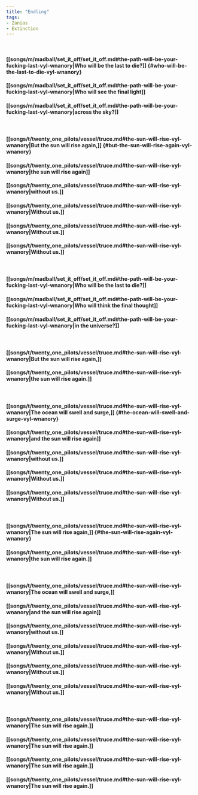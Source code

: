 ```yaml
---
title: "Endling"
tags:
- Zanias
- Extinction
---
```

&nbsp;
#### [[songs/m/madball/set_it_off/set_it_off.md#the-path-will-be-your-fucking-last-vyl-wnanory|Who will be the last to die?]] {#who-will-be-the-last-to-die-vyl-wnanory}
#### [[songs/m/madball/set_it_off/set_it_off.md#the-path-will-be-your-fucking-last-vyl-wnanory|Who will see the final light]]
#### [[songs/m/madball/set_it_off/set_it_off.md#the-path-will-be-your-fucking-last-vyl-wnanory|across the sky?]]
&nbsp;
#### [[songs/t/twenty_one_pilots/vessel/truce.md#the-sun-will-rise-vyl-wnanory|But the sun will rise again,]] {#but-the-sun-will-rise-again-vyl-wnanory}
#### [[songs/t/twenty_one_pilots/vessel/truce.md#the-sun-will-rise-vyl-wnanory|the sun will rise again]]
#### [[songs/t/twenty_one_pilots/vessel/truce.md#the-sun-will-rise-vyl-wnanory|without us.]]
#### [[songs/t/twenty_one_pilots/vessel/truce.md#the-sun-will-rise-vyl-wnanory|Without us.]]
#### [[songs/t/twenty_one_pilots/vessel/truce.md#the-sun-will-rise-vyl-wnanory|Without us.]]
#### [[songs/t/twenty_one_pilots/vessel/truce.md#the-sun-will-rise-vyl-wnanory|Without us.]]
&nbsp;
#### [[songs/m/madball/set_it_off/set_it_off.md#the-path-will-be-your-fucking-last-vyl-wnanory|Who will be the last to die?]]
#### [[songs/m/madball/set_it_off/set_it_off.md#the-path-will-be-your-fucking-last-vyl-wnanory|Who will think the final thought]]
#### [[songs/m/madball/set_it_off/set_it_off.md#the-path-will-be-your-fucking-last-vyl-wnanory|in the universe?]]
&nbsp;
#### [[songs/t/twenty_one_pilots/vessel/truce.md#the-sun-will-rise-vyl-wnanory|But the sun will rise again,]]
#### [[songs/t/twenty_one_pilots/vessel/truce.md#the-sun-will-rise-vyl-wnanory|the sun will rise again.]]
&nbsp;
#### [[songs/t/twenty_one_pilots/vessel/truce.md#the-sun-will-rise-vyl-wnanory|The ocean will swell and surge,]] {#the-ocean-will-swell-and-surge-vyl-wnanory}
#### [[songs/t/twenty_one_pilots/vessel/truce.md#the-sun-will-rise-vyl-wnanory|and the sun will rise again]]
#### [[songs/t/twenty_one_pilots/vessel/truce.md#the-sun-will-rise-vyl-wnanory|without us.]]
#### [[songs/t/twenty_one_pilots/vessel/truce.md#the-sun-will-rise-vyl-wnanory|Without us.]]
#### [[songs/t/twenty_one_pilots/vessel/truce.md#the-sun-will-rise-vyl-wnanory|Without us.]]
&nbsp;
#### [[songs/t/twenty_one_pilots/vessel/truce.md#the-sun-will-rise-vyl-wnanory|The sun will rise again,]] {#the-sun-will-rise-again-vyl-wnanory}
#### [[songs/t/twenty_one_pilots/vessel/truce.md#the-sun-will-rise-vyl-wnanory|the sun will rise again.]]
&nbsp;
#### [[songs/t/twenty_one_pilots/vessel/truce.md#the-sun-will-rise-vyl-wnanory|The ocean will swell and surge,]]
#### [[songs/t/twenty_one_pilots/vessel/truce.md#the-sun-will-rise-vyl-wnanory|and the sun will rise again]]
#### [[songs/t/twenty_one_pilots/vessel/truce.md#the-sun-will-rise-vyl-wnanory|without us.]]
#### [[songs/t/twenty_one_pilots/vessel/truce.md#the-sun-will-rise-vyl-wnanory|Without us.]]
#### [[songs/t/twenty_one_pilots/vessel/truce.md#the-sun-will-rise-vyl-wnanory|Without us.]]
#### [[songs/t/twenty_one_pilots/vessel/truce.md#the-sun-will-rise-vyl-wnanory|Without us.]]
&nbsp;
#### [[songs/t/twenty_one_pilots/vessel/truce.md#the-sun-will-rise-vyl-wnanory|The sun will rise again.]]
#### [[songs/t/twenty_one_pilots/vessel/truce.md#the-sun-will-rise-vyl-wnanory|The sun will rise again.]]
#### [[songs/t/twenty_one_pilots/vessel/truce.md#the-sun-will-rise-vyl-wnanory|The sun will rise again.]]
#### [[songs/t/twenty_one_pilots/vessel/truce.md#the-sun-will-rise-vyl-wnanory|The sun will rise again.]]
